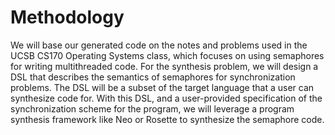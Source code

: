# Methodology

We will base our generated code on the notes and problems used in the UCSB CS170 Operating Systems class, which focuses on using semaphores for writing multithreaded code.     For the synthesis problem, we will design a DSL that describes the semantics of semaphores for synchronization problems. The DSL will be a subset of the target language that a user can synthesize code for.  With this DSL, and a user-provided specification of the synchronization scheme for the program, we will leverage a program synthesis framework like Neo or Rosette to synthesize the semaphore code.
